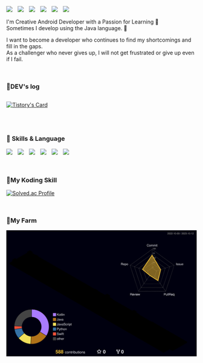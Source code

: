 <p>
<a href="https://catnip-opinion-e71.notion.site/lh99j-d7bed36f9d774e6e84cb5021f14ea6d1?pvs=4" style="margin-right:10px;"><img src="https://img.shields.io/badge/Notion-000000?style=flat-square&logo=Notion&logoColor=white"/></a>
<a href="https://www.instagram.com/lh_99j" style="margin-right:10px;"><img src="https://img.shields.io/badge/Instagram-E4405F?style=flat-square&logo=Instagram&logoColor=white&link=https://www.instagram.com/lh_99j"/></a> 
<a href="https://lh99j.github.io" style="margin-right:10px;"><img src="https://img.shields.io/badge/GitHub Pages-222222?style=flat&logo=GitHub Pages&logoColor=white"/><a/>
<a href="https://lh99j.github.io/myblog/" style="margin-right:10px;"><img src="https://img.shields.io/badge/GitHub Blog-222222?style=flat&logo=GitHub&logoColor=white"/><a/>
<a href="https://lh99j.github.io/myblog/" style="margin-right:10px;"><img src="https://img.shields.io/badge/GitHub Blog-222222?style=flat&logo=GitHub&logoColor=white"/><a/>
<a href="https://anjji.tistory.com" style="margin-right:10px;"><img src="https://img.shields.io/badge/Tistory-000000?style=flat&logo=Tistory&logoColor=white"> 
</a>

</p>


I'm Creative Android Developer with a Passion for Learning 🤗  
Sometimes I develop using the Java language. 🤭

I want to become a developer who continues to find my shortcomings and fill in the gaps.   
As a challenger who never gives up, I will not get frustrated or give up even if I fail.  

<br>

### 🌟DEV's log
<div style="display:flex; flex-direction:row;">
    
[![Tistory's Card](https://github-readme-tistory-card.vercel.app/api?name=anjji&theme=default)](https://anjji.tistory.com)

</div><br>

<br>

 ### 🌟 Skills & Language

<p>
<img src="https://img.shields.io/badge/JAVA-007396?style=for-the-badge&logo=Java&logoColor=white" style="margin-right:10px;"> 
<img src="https://img.shields.io/badge/Kotlin-7F52FF?style=for-the-badge&logo=Kotlin&logoColor=white" style="margin-right:10px;">
<img src="https://img.shields.io/badge/Firebase-FFCA28?style=for-the-badge&logo=Firebase&logoColor=white" style="margin-right:10px;"> 
<img src="https://img.shields.io/badge/Android-3DDC84?style=for-the-badge&logo=Android&logoColor=white" style="margin-right:10px;"> 
<img src="https://img.shields.io/badge/Springboot-6DB33F?style=for-the-badge&logo=Springboot&logoColor=white" style="margin-right:10px;"> 
<img src="https://img.shields.io/badge/GitHub-181717?style=for-the-badge&logo=GitHub&logoColor=white" style="margin-right:10px;"> 
</p>   
<br>

 ### 🌟My Koding Skill

[![Solved.ac Profile](http://mazassumnida.wtf/api/v2/generate_badge?boj=rmfos5813)](https://solved.ac/profile/rmfos5813/)

<br>

 ### 🌟My Farm
 
![](./profile-3d-contrib/profile-night-rainbow.svg)
</p>
